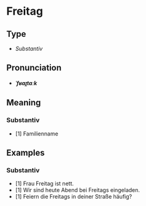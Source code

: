 # Freitag
## Type
- _Substantiv_
## Pronunciation
- **_ˈfʁaɪ̯taːk_**
## Meaning
### Substantiv
- [1] Familienname
## Examples
### Substantiv
- [1] Frau Freitag ist nett.
- [1] Wir sind heute Abend bei Freitags eingeladen.
- [1] Feiern die Freitags in deiner Straße häufig?
